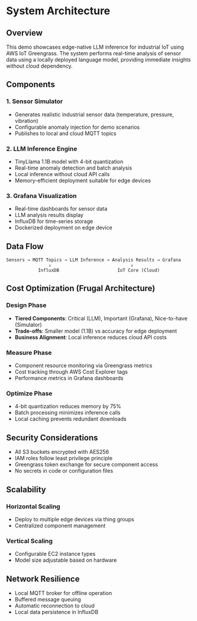 # System Architecture

## Overview

This demo showcases edge-native LLM inference for industrial IoT using AWS IoT Greengrass. The system performs real-time analysis of sensor data using a locally deployed language model, providing immediate insights without cloud dependency.

## Components

### 1. Sensor Simulator
- Generates realistic industrial sensor data (temperature, pressure, vibration)
- Configurable anomaly injection for demo scenarios
- Publishes to local and cloud MQTT topics

### 2. LLM Inference Engine
- TinyLlama 1.1B model with 4-bit quantization
- Real-time anomaly detection and batch analysis
- Local inference without cloud API calls
- Memory-efficient deployment suitable for edge devices

### 3. Grafana Visualization
- Real-time dashboards for sensor data
- LLM analysis results display
- InfluxDB for time-series storage
- Dockerized deployment on edge device

## Data Flow

```
Sensors → MQTT Topics → LLM Inference → Analysis Results → Grafana
                ↓                              ↓
            InfluxDB                      IoT Core (Cloud)
```

## Cost Optimization (Frugal Architecture)

### Design Phase
- **Tiered Components**: Critical (LLM), Important (Grafana), Nice-to-have (Simulator)
- **Trade-offs**: Smaller model (1.1B) vs accuracy for edge deployment
- **Business Alignment**: Local inference reduces cloud API costs

### Measure Phase
- Component resource monitoring via Greengrass metrics
- Cost tracking through AWS Cost Explorer tags
- Performance metrics in Grafana dashboards

### Optimize Phase
- 4-bit quantization reduces memory by 75%
- Batch processing minimizes inference calls
- Local caching prevents redundant downloads

## Security Considerations

- All S3 buckets encrypted with AES256
- IAM roles follow least privilege principle
- Greengrass token exchange for secure component access
- No secrets in code or configuration files

## Scalability

### Horizontal Scaling
- Deploy to multiple edge devices via thing groups
- Centralized component management

### Vertical Scaling
- Configurable EC2 instance types
- Model size adjustable based on hardware

## Network Resilience

- Local MQTT broker for offline operation
- Buffered message queuing
- Automatic reconnection to cloud
- Local data persistence in InfluxDB